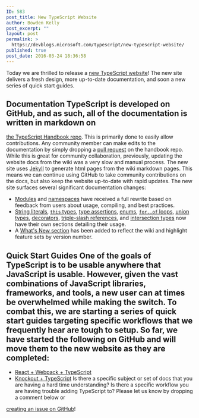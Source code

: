 ```yaml
---
ID: 583
post_title: New TypeScript Website
author: Bowden Kelly
post_excerpt: ""
layout: post
permalink: >
  https://devblogs.microsoft.com/typescript/new-typescript-website/
published: true
post_date: 2016-03-24 18:36:58
---
```

Today we are thrilled to release a [new TypeScript website][1]! The new site delivers a fresh design, more up-to-date documentation, and soon a new series of quick start guides. 
## <a id="user-content-documentation" class="anchor" href="#documentation"></a>Documentation TypeScript is developed on GitHub, and as such, all of the documentation is written in markdown on 

[the TypeScript Handbook repo][2]. This is primarily done to easily allow contributions. Any community member can make edits to the documentation by simply dropping a [pull request][3] on the handbook repo. While this is great for community collaboration, previously, updating the website docs from the wiki was a very slow and manual process. The new site uses [Jekyll][4] to generate html pages from the wiki markdown pages. This means we can continue using GitHub to take community contributions on the docs, but also keep the website up-to-date with rapid updates. The new site surfaces several significant documentation changes: 
*   [Modules][5] and [namespaces][6] have received a full rewrite based on feedback from users about usage, compiling, and best practices.
*   [String literals][7], [`this` types][8], [type assertions][9], [enums][10], [`for..of` loops][11], [union types][12], [decorators][13], [triple-slash references][14], and [intersection types][15] now have their own sections detailing their usage.
*   A [What's New section][16] has been added to reflect the wiki and highlight feature sets by version number.

## <a id="user-content-quick-start-guides" class="anchor" href="#quick-start-guides"></a>Quick Start Guides One of the goals of TypeScript is to be usable anywhere that JavaScript is usable. However, given the vast combinations of JavaScript libraries, frameworks, and tools, a new user can at times be overwhelmed while making the switch. To combat this, we are starting a series of quick start guides targeting specific workflows that we frequently hear are tough to setup. So far, we have started the following on GitHub and will move them to the new website as they are completed: 

*   [React + Webpack + TypeScript][17]
*   [Knockout + TypeScript][18] Is there a specific subject or set of docs that you are having a hard time understanding? Is there a specific workflow you are having trouble adding TypeScript to? Please let us know by dropping a comment below or 

[creating an issue on GitHub][19]!

 [1]: http://typescriptlang.org
 [2]: http://github.com/microsoft/typescript-handbook
 [3]: http://github.com/microsoft/typescript-handbook/pulls
 [4]: http://jekyllrb.com/
 [5]: http://www.typescriptlang.org/docs/handbook/modules.html
 [6]: http://www.typescriptlang.org/docs/handbook/namespaces.html
 [7]: http://www.typescriptlang.org/docs/handbook/advanced-types.html#string-literal-types
 [8]: http://www.typescriptlang.org/docs/handbook/advanced-types.html#polymorphic-this-types
 [9]: http://www.typescriptlang.org/docs/handbook/basic-types.html#type-assertions
 [10]: http://www.typescriptlang.org/docs/handbook/enums.html
 [11]: http://www.typescriptlang.org/docs/handbook/iterators-and-generators.html#forof-statements
 [12]: http://www.typescriptlang.org/docs/handbook/advanced-types.html
 [13]: http://www.typescriptlang.org/docs/handbook/decorators.html
 [14]: http://www.typescriptlang.org/docs/handbook/triple-slash-directives.html
 [15]: http://www.typescriptlang.org/docs/handbook/advanced-types.html#intersection-types
 [16]: http://www.typescriptlang.org/docs/release-notes/typescript-1.8.html
 [17]: https://github.com/Microsoft/TypeScript-Handbook/blob/master/pages/tutorials/React%20%26%20Webpack.md
 [18]: https://github.com/Microsoft/TypeScript-Handbook/blob/master/pages/tutorials/Knockout.md
 [19]: https://github.com/Microsoft/TypeScript-Handbook/issues